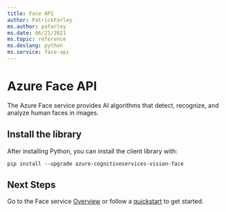 ```yaml
---
title: Face API 
author: PatrickFarley
ms.author: pafarley
ms.date: 06/21/2021
ms.topic: reference
ms.devlang: python
ms.service: face-api
---
```


# Azure Face API

The Azure Face service provides AI algorithms that detect, recognize, and analyze human faces in images.

## Install the library

After installing Python, you can install the client library with:

```console
pip install --upgrade azure-cognitiveservices-vision-face
```

## Next Steps

Go to the Face service [Overview](https://docs.microsoft.com/azure/cognitive-services/face/overview) or follow a [quickstart](https://docs.microsoft.com/azure/cognitive-services/face/quickstarts/client-libraries) to get started.
